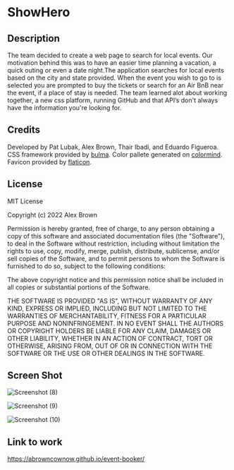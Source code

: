 # ShowHero

## Description

The team decided to create a web page to search for local events. Our motivation behind this was to have an easier time planning a vacation, a quick outing or even a date night.The application searches for local events based on the city and state provided. When the event you wish to go to is selected you are prompted to buy the tickets or search for an Air BnB near the event, if a place of stay is needed. The team learned alot about working together, a new css platform, running GitHub and that API’s don't always have the information you're looking for.

## Credits

Developed by Pat Lubak, Alex Brown, Thair Ibadi, and Eduardo Figueroa. CSS framework provided by [bulma](https://bulma.io/). Color pallete generated on [colormind](colormind.io). Favicon provided by [flaticon](flaticon.com).



## License

MIT License

Copyright (c) 2022 Alex Brown

Permission is hereby granted, free of charge, to any person obtaining a copy
of this software and associated documentation files (the "Software"), to deal
in the Software without restriction, including without limitation the rights
to use, copy, modify, merge, publish, distribute, sublicense, and/or sell
copies of the Software, and to permit persons to whom the Software is
furnished to do so, subject to the following conditions:

The above copyright notice and this permission notice shall be included in all
copies or substantial portions of the Software.

THE SOFTWARE IS PROVIDED "AS IS", WITHOUT WARRANTY OF ANY KIND, EXPRESS OR
IMPLIED, INCLUDING BUT NOT LIMITED TO THE WARRANTIES OF MERCHANTABILITY,
FITNESS FOR A PARTICULAR PURPOSE AND NONINFRINGEMENT. IN NO EVENT SHALL THE
AUTHORS OR COPYRIGHT HOLDERS BE LIABLE FOR ANY CLAIM, DAMAGES OR OTHER
LIABILITY, WHETHER IN AN ACTION OF CONTRACT, TORT OR OTHERWISE, ARISING FROM,
OUT OF OR IN CONNECTION WITH THE SOFTWARE OR THE USE OR OTHER DEALINGS IN THE
SOFTWARE.

## Screen Shot
![Screenshot (8)](https://user-images.githubusercontent.com/110148234/193706147-3a5ec2a6-1c38-444d-a753-7b91a7bc433c.png)

![Screenshot (9)](https://user-images.githubusercontent.com/110148234/193706219-4382a2d8-cd72-4f5a-8b0f-e11ef7b3b862.png)

![Screenshot (10)](https://user-images.githubusercontent.com/110148234/193706249-c7a8019b-7dcf-4877-84c1-53259ab9233c.png)


## Link to work
https://abrowncownow.github.io/event-booker/
